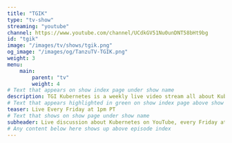 ```yaml
---
title: "TGIK"
type: "tv-show"
streaming: "youtube"
channel: https://www.youtube.com/channel/UCdkGV51Nu0unDNT58bHt9bg
id: "tgik"
image: "/images/tv/shows/tgik.png"
og_image: "/images/og/TanzuTV-TGIK.png"
weight: 3
menu:
    main:
        parent: "tv"
        weight: 4
# Text that appears on show index page under show name
description: TGI Kubernetes is a weekly live video stream all about Kubernetes.
# Text that appears highlighted in green on show index page above show name
teaser: Live Every Friday at 1pm PT
# Text that shows on show page under show name
subheader: Live discussion about Kubernetes on YouTube, every Friday at 1pm PT.
# Any content below here shows up above episode index
---
```

